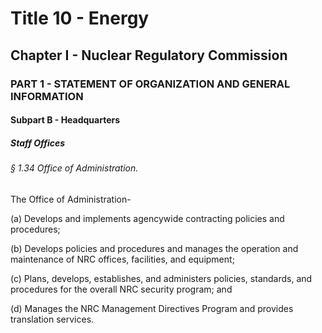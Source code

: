 
# Title 10 - Energy
## Chapter I - Nuclear Regulatory Commission
### PART 1 - STATEMENT OF ORGANIZATION AND GENERAL INFORMATION
#### Subpart B - Headquarters
##### Staff Offices
###### § 1.34 Office of Administration.

The Office of Administration-

(a) Develops and implements agencywide contracting policies and procedures;

(b) Develops policies and procedures and manages the operation and maintenance of NRC offices, facilities, and equipment;

(c) Plans, develops, establishes, and administers policies, standards, and procedures for the overall NRC security program; and

(d) Manages the NRC Management Directives Program and provides translation services.
